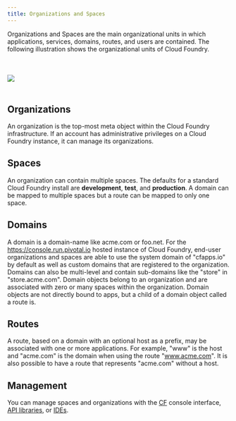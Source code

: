 ```yaml
---
title: Organizations and Spaces
---
```



Organizations and Spaces are the main organizational units in which applications, services, domains, routes, and users are contained. The following illustration shows the organizational units of Cloud Foundry.

<img src="/images/CF-Arch.png" style='margin:50px auto; display: block;'></img>

## <a id='organizations'></a>Organizations ##

An organization is the top-most meta object within the Cloud Foundry infrastructure. If an account has administrative privileges on a Cloud Foundry instance, it can manage its organizations.

## <a id='spaces'></a>Spaces ##

An organization can contain multiple spaces. The defaults for a standard Cloud Foundry install are **development**, **test**, and **production**. A domain can be mapped to multiple spaces but a route can be mapped to only one space.

## <a id='domains'></a>Domains ##

A domain is a domain-name like acme.com or foo.net. For the https://console.run.pivotal.io hosted instance of Cloud Foundry, end-user organizations and spaces are able to use the system domain of "cfapps.io" by default as well as custom domains that are registered to the organization. Domains can also be multi-level and contain sub-domains like the "store" in "store.acme.com". Domain objects belong to an organization and are associated with zero or many spaces within the organization. Domain objects are not directly bound to apps, but a child of a domain object called a route is.

## <a id='routes'></a>Routes ##

A route, based on a domain with an optional host as a prefix, may be associated with one or more applications. For example, "www" is the host and "acme.com" is the domain when using the route "www.acme.com". It is also possible to have a route that represents "acme.com" without a host.

## <a id='managmement'></a>Management ##

You can manage spaces and organizations with the [CF](/docs/using/managing-apps/cf/index.html) console interface, [API libraries](libs/), or [IDEs](ide/).
